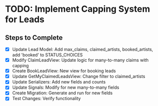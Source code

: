 # TODO: Implement Capping System for Leads

## Steps to Complete

- [x] Update Lead Model: Add max_claims, claimed_artists, booked_artists, add 'booked' to STATUS_CHOICES
- [x] Modify ClaimLeadView: Update logic for many-to-many claims with capping
- [x] Create BookLeadView: New view for booking leads
- [x] Update GetMyClaimedLeadsView: Change filter to claimed_artists
- [x] Update Serializers: Add new fields and counts
- [x] Update Signals: Modify for new many-to-many fields
- [x] Create Migration: Generate and run for new fields
- [x] Test Changes: Verify functionality
